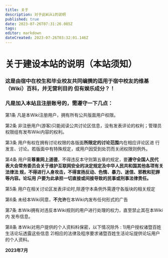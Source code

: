 ```yaml
---
title: 关于
description: 对于此Wiki的说明
published: true
date: 2023-07-26T07:31:26.085Z
tags: 
editor: markdown
dateCreated: 2023-07-26T03:32:01.146Z
---
```


# 关于建设本站的说明（本站须知）

### 这是由宿中在校生和毕业校友共同编撰的适用于宿中校友的维基（Wiki）百科，并无营利目的     <span class="heimu" title="你知道的太多了">但有娱乐成分？！</span>

### 凡是加入本站且注册账号的，需遵守一下几点：

第1条	凡是本Wiki注册用户，拥有所有公共版面用户权限。

第2条	非注册用户(游客)只能阅读公共讨论区信息，没有发表评论的权利；管理员权限组有发布Wiki内容的权利。

第3条	用户有权在拥有讨论权限的各版面**所限定的讨论范围**内在相应评论区进
行发言、讨论。若版面中有特殊规定，或用户因受到处罚而关闭权限则例外。

第4条	用户需**尊重网上道德**，不得违反本守则第五章的规定，要**遵守全国人民代
表大会常务委员会关于维护互联网安全的决定规定及中华人民共和国其他各项有关法律法
规，不得进行人身攻击，不得宣扬反动、色情、暴力、迷信、邪教和犯罪等内容。论坛用
户要为此承担一切直接或间接导致的民事或刑事法律责任。**

第5条	用户在相关讨论区发表评论时,除遵守本条例外需遵守各版块的相关规定

第6条	未经本Wiki同意，**不允许**在本Wiki内发布任何形式的广告

第7条	本Wiki拥有对违反本Wiki规则的用户进行处理的权力，直至禁止其在本Wiki内
发布信息。

第8条 本Wiki对用户提供的个人资料料保密，以下情况除外 :
	1)用户授权诸暨百姓生活论坛透露这些信息
	2)相应的法律及程序要求诸暨百姓生活论坛提供论坛用户的个人资料。

**2023年7月**
